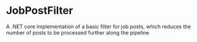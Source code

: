 # JobPostFilter
A .NET core implementation of a basic filter for job posts, which reduces the number of posts to be processed further along the pipeline
